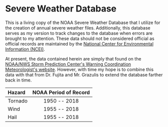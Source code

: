 # Severe Weather Database
This is a living copy of the NOAA Severe Weather Database that I utilize for the creation of annual severe weather files.
Additionally, this database serves as my version to track changes to the database when errors are brought to my attention.
These data should not be considered official as official records are maintained by the [National Center for Environmental Information (NCEI)](https://www.ncei.noaa.gov).

At present, the data contained herein are simply that found on the [NOAA/NWS Storm Prediction Center's Warning Coordination Meteorologist's website](https://www.spc.noaa.gov/wcm#data).
However, with time my hope is to combine this data with that from Dr. Fujita and Mr. Grazulis to extend the database farther back in time.


| Hazard     | NOAA Period of Record |
| :--------- | :-------------------: |
| Tornado    | 1950 -- 2018          |
| Wind       | 1955 -- 2018          |
| Hail       | 1955 -- 2018          |
